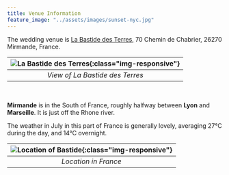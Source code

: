 ```yaml
---
title: Venue Information
feature_image: "../assets/images/sunset-nyc.jpg"
---
```


The wedding venue is [La Bastide des Terres,](https://maps.app.goo.gl/ubD3wVfE6WosJkqH6) 70 Chemin de Chabrier, 26270 Mirmande, France.


|![La Bastide des Terres](../assets/images/bastide-wide.jpg){:class="img-responsive"}|  
|:--:|
| *View of La Bastide des Terres* |

<br>

**Mirmande** is in the South of France, roughly halfway between **Lyon** and **Marseille**.  It is just off the Rhone river.

The weather in July in this part of France is generally lovely, averaging 27°C during the day, and 14°C overnight.

|![Location of Bastide](../assets/images/france-map-wide.png){:class="img-responsive"}|
|:--:|
| *Location in France*  |
